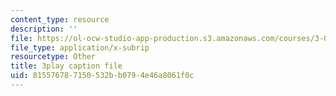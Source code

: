 ```yaml
---
content_type: resource
description: ''
file: https://ol-ocw-studio-app-production.s3.amazonaws.com/courses/3-091sc-introduction-to-solid-state-chemistry-fall-2010/815576787150532bb0794e46a8061f0c_kB2Ue4Fip2c.vtt
file_type: application/x-subrip
resourcetype: Other
title: 3play caption file
uid: 81557678-7150-532b-b079-4e46a8061f0c
---
```

